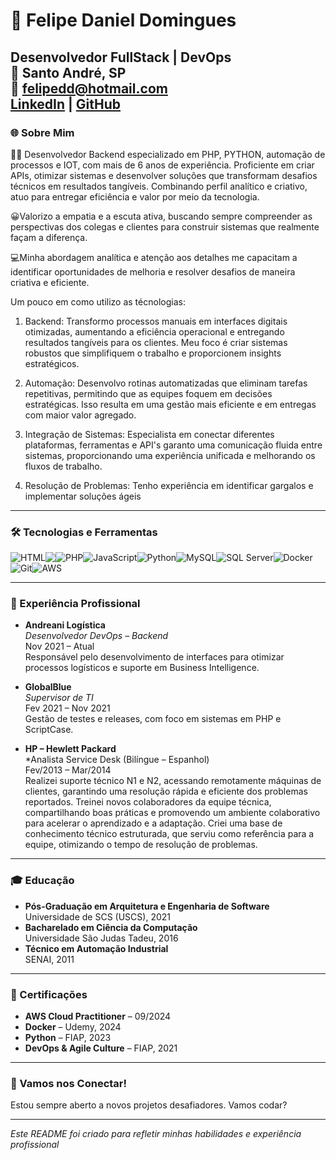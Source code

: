 # 👋 Felipe Daniel Domingues

**Desenvolvedor FullStack | DevOps**  
📍 Santo André, SP  
📧 [felipedd@hotmail.com](mailto:felipedd@hotmail.com)  
[LinkedIn](https://linkedin.com/in/felipe-domingues-19453126) | [GitHub](https://github.com/Felipedmgs)
---

### 🌐 Sobre Mim
👋🏼 Desenvolvedor Backend especializado em PHP, PYTHON, automação de processos e IOT, com mais de 6 anos de experiência. Proficiente em criar APIs, otimizar sistemas e desenvolver soluções que transformam desafios técnicos em resultados tangíveis. Combinando perfil analítico e criativo, atuo para entregar eficiência e valor por meio da tecnologia.

😀Valorizo a empatia e a escuta ativa, buscando sempre compreender as perspectivas dos colegas e clientes para construir sistemas que realmente façam a diferença.

💻Minha abordagem analítica e atenção aos detalhes me capacitam a identificar oportunidades de melhoria e resolver desafios de maneira criativa e eficiente.


Um pouco em como utilizo as técnologias:
1. Backend:
Transformo processos manuais em interfaces digitais otimizadas, aumentando a eficiência operacional e entregando resultados tangíveis para os clientes. Meu foco é criar sistemas robustos que simplifiquem o trabalho e proporcionem insights estratégicos.

2. Automação:
Desenvolvo rotinas automatizadas que eliminam tarefas repetitivas, permitindo que as equipes foquem em decisões estratégicas. Isso resulta em uma gestão mais eficiente e em entregas com maior valor agregado.

3. Integração de Sistemas:
Especialista em conectar diferentes plataformas, ferramentas e API's garanto uma comunicação fluida entre sistemas, proporcionando uma experiência unificada e melhorando os fluxos de trabalho.

4. Resolução de Problemas:
Tenho experiência em identificar gargalos e implementar soluções ágeis

---

### 🛠️ Tecnologias e Ferramentas

<div style="display: flex; flex-wrap: wrap;">
  <img src="https://img.shields.io/badge/HTML-E34F26?style=for-the-badge&logo=html5&logoColor=white" alt="HTML" />
  <img src="https://img.shields.io/badge/CSS-1572B6?style=for-the-badge&logo=css3&logoColor=white alt="HTML" />  
  <img src="https://img.shields.io/badge/PHP-777BB4?style=for-the-badge&logo=php&logoColor=white" alt="PHP" />
  <img src="https://img.shields.io/badge/JavaScript-F7DF1E?style=for-the-badge&logo=javascript&logoColor=black" alt="JavaScript" />
  <img src="https://img.shields.io/badge/Python-3776AB?style=for-the-badge&logo=python&logoColor=white" alt="Python" />
  <img src="https://img.shields.io/badge/MySQL-4479A1?style=for-the-badge&logo=mysql&logoColor=white" alt="MySQL" />
  <img src="https://img.shields.io/badge/SQL_Server-CC2927?style=for-the-badge&logo=microsoft-sql-server&logoColor=white" alt="SQL Server" />
  <img src="https://img.shields.io/badge/Docker-2496ED?style=for-the-badge&logo=docker&logoColor=white" alt="Docker" />
  <img src="https://img.shields.io/badge/Git-F05032?style=for-the-badge&logo=git&logoColor=white" alt="Git" />
  <img src="https://img.shields.io/badge/AWS-232F3E?style=for-the-badge&logo=amazon-aws&logoColor=white" alt="AWS" />
</div>

---

### 💼 Experiência Profissional

- **Andreani Logística**  
  *Desenvolvedor DevOps – Backend*  
  Nov 2021 – Atual  
  Responsável pelo desenvolvimento de interfaces para otimizar processos logísticos e suporte em Business Intelligence.

- **GlobalBlue**  
  *Supervisor de TI*  
  Fev 2021 – Nov 2021  
  Gestão de testes e releases, com foco em sistemas em PHP e ScriptCase.

- **HP – Hewlett Packard**  
  *Analista Service Desk (Bilíngue – Espanhol)  
  Fev/2013 – Mar/2014  
  Realizei suporte técnico N1 e N2, acessando remotamente máquinas de clientes, garantindo uma resolução rápida e eficiente dos problemas reportados.
  Treinei novos colaboradores da equipe técnica, compartilhando boas práticas e promovendo um ambiente colaborativo para acelerar o aprendizado e a adaptação.
  Criei uma base de conhecimento técnico estruturada, que serviu como referência para a equipe, otimizando o tempo de resolução de problemas.

---

### 🎓 Educação

- **Pós-Graduação em Arquitetura e Engenharia de Software**  
  Universidade de SCS (USCS), 2021
- **Bacharelado em Ciência da Computação**  
  Universidade São Judas Tadeu, 2016
- **Técnico em Automação Industrial**  
  SENAI, 2011

---

### 📜 Certificações

- **AWS Cloud Practitioner** – 09/2024
- **Docker** – Udemy, 2024
- **Python** – FIAP, 2023
- **DevOps & Agile Culture** – FIAP, 2021

---

### 🚀 Vamos nos Conectar!

Estou sempre aberto a novos projetos desafiadores. Vamos codar?

---

*Este README foi criado para refletir minhas habilidades e experiência profissional*
